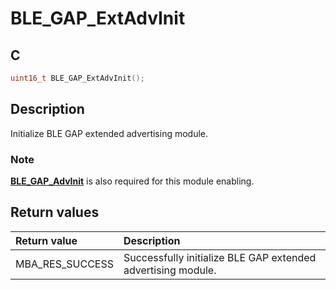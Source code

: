 # BLE_GAP_ExtAdvInit

## C

```c
uint16_t BLE_GAP_ExtAdvInit();
```

## Description

Initialize BLE GAP extended advertising module.

### Note

**[BLE_GAP_AdvInit](GUID-00582C15-26DA-41D8-8125-1FDD13BCF632.md)** is also required for this module enabling.

## Return values

|Return value|Description|
|:---|:---|
MBA_RES_SUCCESS|Successfully initialize BLE GAP extended advertising module.|
